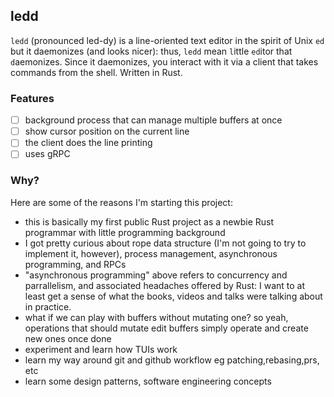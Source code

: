 ## ledd
`ledd` (pronounced led-dy) is a line-oriented text editor in the spirit of Unix `ed` but it daemonizes (and looks nicer): thus, `ledd` mean `l`ittle `ed`itor that `d`aemonizes. Since it daemonizes, you interact with it via a client that takes commands from the shell. Written in Rust.

### Features
 - [ ] background process that can manage multiple buffers at once
 - [ ] show cursor position on the current line
 - [ ] the client does the line printing
 - [ ] uses gRPC

### Why?
Here are some of the reasons I'm starting this project:
- this is basically my first public Rust project as a newbie Rust programmar with little programming background
- I got pretty curious about rope data structure (I'm not going to try to implement it, however), process management, asynchronous programming, and RPCs
- "asynchronous programming" above refers to concurrency and parrallelism, and associated headaches offered by Rust: I want to at least get a sense of what the books, videos and talks were talking about in practice.
- what if we can play with buffers without mutating one? so yeah, operations that should mutate edit buffers simply operate and create new ones once done
- experiment and learn how TUIs work
- learn my way around git and github workflow eg patching,rebasing,prs, etc
- learn some design patterns, software engineering concepts
